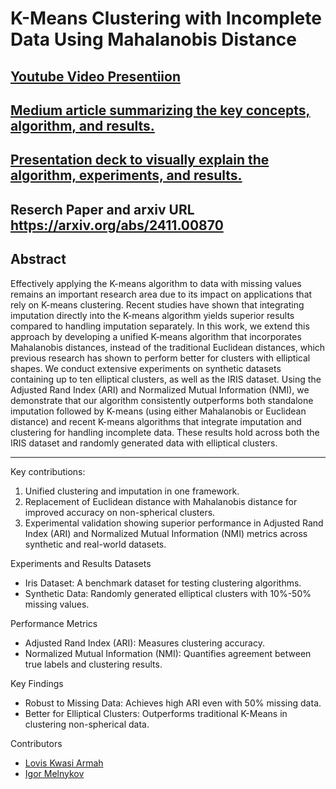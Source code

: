 # **K-Means Clustering with Incomplete Data Using Mahalanobis Distance**

## [Youtube Video Presentiion](https://youtu.be/_aOstSZxpeg)
## [Medium article summarizing the key concepts, algorithm, and results.](https://medium.com/@rushabh22runwal/k-means-clustering-with-incomplete-data-with-the-use-of-mahalanobis-distances-83d79aa5393b)
## [Presentation deck to visually explain the algorithm, experiments, and results.](https://www.slideshare.net/slideshow/k-means-clustering-with-incomplete-data-_using-mahalanobis-distance-pptx/273656228)


## **Reserch Paper and arxiv URL**  https://arxiv.org/abs/2411.00870

## **Abstract**
Effectively applying the K-means algorithm to data with missing values remains an important research
area due to its impact on applications that rely on K-means clustering. Recent studies have shown
that integrating imputation directly into the K-means algorithm yields superior results compared to
handling imputation separately.
In this work, we extend this approach by developing a unified K-means algorithm that incorporates
Mahalanobis distances, instead of the traditional Euclidean distances, which previous research has
shown to perform better for clusters with elliptical shapes.
We conduct extensive experiments on synthetic datasets containing up to ten elliptical clusters, as well
as the IRIS dataset. Using the Adjusted Rand Index (ARI) and Normalized Mutual Information (NMI),
we demonstrate that our algorithm consistently outperforms both standalone imputation followed
by K-means (using either Mahalanobis or Euclidean distance) and recent K-means algorithms that
integrate imputation and clustering for handling incomplete data. These results hold across both the
IRIS dataset and randomly generated data with elliptical clusters.

---

Key contributions:
1. Unified clustering and imputation in one framework.
2. Replacement of Euclidean distance with Mahalanobis distance for improved accuracy on non-spherical clusters.
3. Experimental validation showing superior performance in Adjusted Rand Index (ARI) and Normalized Mutual Information (NMI) metrics across synthetic and real-world datasets.


Experiments and Results
Datasets
- Iris Dataset: A benchmark dataset for testing clustering algorithms.
- Synthetic Data: Randomly generated elliptical clusters with 10%-50% missing values.

Performance Metrics
- Adjusted Rand Index (ARI): Measures clustering accuracy.
- Normalized Mutual Information (NMI): Quantifies agreement between true labels and clustering results.

Key Findings
- Robust to Missing Data: Achieves high ARI even with 50% missing data.
- Better for Elliptical Clusters: Outperforms traditional K-Means in clustering non-spherical data.


Contributors
- [Lovis Kwasi Armah](https://www.linkedin.com/in/armahlovis/)
- [Igor Melnykov](https://www.linkedin.com/in/igor-melnykov-b38789106/)
